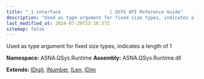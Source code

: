 ```yaml
---
title: "_1 interface                  | QSYS API Reference Guide"
description: "Used as type argument for fixed size types, indicates a length of 1  "
last_modified_at: 2024-07-29T23:16:57Z
sitemap: false
---
```


Used as type argument for fixed size types, indicates a length of 1 

**Namespace:** ASNA.QSys.Runtime
**Assembly:** ASNA.QSys.Runtime.dll

**Extends:** [IDigit](/reference/runtime/qsys-runtime/i-digit.html), [INumber](/reference/runtime/qsys-runtime/i-number.html), [ILen](/reference/runtime/qsys-runtime/i-len.html), [IDim](/reference/runtime/qsys-runtime/i-dim.html)
<br>
<br>
